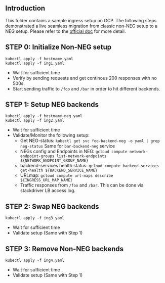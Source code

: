 ## Introduction

This folder contains a sample ingress setup on GCP. The following steps demonstrated a live seamless migration from classic non-NEG setup to a NEG setup. Please refer to the [official doc](https://cloud.google.com/kubernetes-engine/docs/how-to/container-native-load-balancing) for more detail. 

## STEP 0: Initialize Non-NEG setup 
```
kubectl apply -f hostname.yaml
kubectl apply -f ing1.yaml	
```

- Wait for sufficient time
- Verify by sending requests and get continous 200 responses with no 500s.
- Start sending traffic to `/foo` and `/bar` in order to hit different backends.

## STEP 1: Setup NEG backends
```
kubectl apply -f hostname-neg.yaml
kubectl apply -f ing2.yaml	
```

- Wait for sufficient time
- Validate/Monitor the following setup:
  - Get NEG-status: `kubectl get svc foo-backend-neg -o yaml | grep neg-status` Same for `bar-backend-neg` service
  - NEGs config and Endpoints in NEG: `gcloud compute network-endpoint-groups list-network-endpoints ${NETWORK_ENDPOINT_GROUP_NAME}`
  - backend-services health status: `gcloud compute backend-services get-health ${BACKEND_SERVICE_NAME}`
  - URLmap: `gcloud compute url-maps describe ${INGRESS_URL_MAP_NAME}`
  - Traffic responses from `/foo` and `/bar`. This can be done via stackdriver LB access log. 


## STEP 2: Swap NEG backends
```
kubectl apply -f ing3.yaml	
```

- Wait for sufficient time
- Validate setup (Same with Step 1)


## STEP 3: Remove Non-NEG backends
```
kubectl apply -f ing4.yaml	
```

- Wait for sufficient time
- Validate setup (Same with Step 1)
